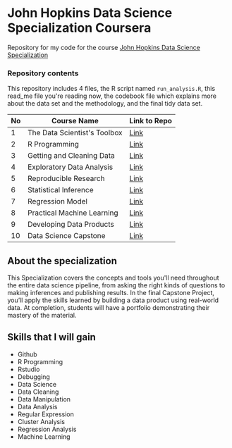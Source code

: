 # John Hopkins Data Science Specialization Coursera
Repository for my code for the course [John Hopkins Data Science Specialization](https://www.coursera.org/specializations/jhu-data-science) 


### Repository contents
This repository includes 4 files, the R script named `run_analysis.R`, this read_me file you're reading now, the codebook file which explains more about the data set and the methodology, and the final tidy data set.

No | Course Name | Link to Repo
--- | --- | --- |
1 | The Data Scientist's Toolbox  | [Link]()
2 | R Programming | [Link]()
3 | Getting and Cleaning Data | [Link]()
4 | Exploratory Data Analysis | [Link]()
5 | Reproducible Research | [Link]()
6 | Statistical Inference | [Link]()
7 | Regression Model | [Link]()
8 | Practical Machine Learning | [Link]()
9 | Developing Data Products | [Link]()
10| Data Science Capstone | [Link]()

## About the specialization
This Specialization covers the concepts and tools you'll need throughout the entire data science pipeline, from asking the right kinds of questions to making inferences and publishing results. In the final Capstone Project, you’ll apply the skills learned by building a data product using real-world data. At completion, students will have a portfolio demonstrating their mastery of the material.

## Skills that I will gain
* Github
* R Programming
* Rstudio
* Debugging
* Data Science
* Data Cleaning
* Data Manipulation
* Data Analysis
* Regular Expression
* Cluster Analysis
* Regression Analysis
* Machine Learning